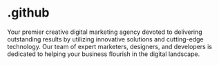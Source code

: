 # .github
Your premier creative digital marketing agency devoted to delivering outstanding results by utilizing innovative solutions and cutting-edge technology. Our team of expert marketers, designers, and developers is dedicated to helping your business flourish in the digital landscape.
